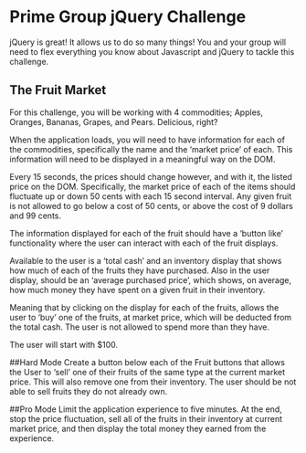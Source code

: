 # Prime Group jQuery Challenge
jQuery is great! It allows us to do so many things! You and your group will need to flex everything you know about 
Javascript and jQuery to tackle this challenge. 

## The Fruit Market
For this challenge, you will be working with 4 commodities; 
Apples, Oranges, Bananas, Grapes, and Pears. Delicious, right?

When the application loads, you will need to have information for each of the commodities, specifically the name 
and the ‘market price’ of each. This information will need to be displayed in a meaningful way on the DOM.

Every 15 seconds, the prices should change however, and with it, the listed price on the DOM. Specifically, 
the market price of each of the items should fluctuate up or down 50 cents with each 15 second interval. 
Any given fruit is not allowed to go below a cost of 50 cents, or above the cost of 9 dollars and 99 cents. 

The information displayed for each of the fruit should have a ‘button like’ functionality where the user can 
interact with each of the fruit displays.

Available to the user is a ‘total cash’ and an inventory display that shows how much of each of the fruits they 
have purchased. Also in the user display, should be an ‘average purchased price’, which shows, on average, how 
much money they have spent on a given fruit in their inventory.

Meaning that by clicking on the display for each of the fruits, allows the user to ‘buy’ one of the fruits, at 
market price, which will be deducted from the total cash. The user is not allowed to spend more than they have.

The user will start with $100.

##Hard Mode
Create a button below each of the Fruit buttons that allows the User to ‘sell’ one of their fruits of the same 
type at the current market price. This will also remove one from their inventory. The user should be not able to 
sell fruits they do not already own.

##Pro Mode
Limit the application experience to five minutes. At the end, stop the price fluctuation, sell all of the fruits 
in their inventory at current market price, and then display the total money they earned from the experience. 

